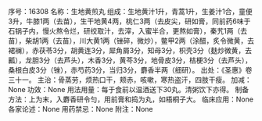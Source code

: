 序号：16308
名称：生地黄煎丸
组成：生地黄汁1升，青蒿1升，生姜汁1合，童便3升，牛膝1两（去苗），生干地黄4两，桃仁3两（去皮尖，研如膏，同前药6味于石锅子内，慢火熬令烂，研绞取汁，去滓，入蜜半合，更熬如膏），秦艽1两（去苗），柴胡1两（去苗），川大黄1两（锉碎，微炒），鳖甲2两（涂醋，炙令微黄，去裙襕），赤茯苓3分，胡黄连3分，犀角屑3分，知母3分，枳壳3分（麸炒微黄，去瓤），龙胆3分（去芦头），木香3分，黄芩3分，地骨皮3分，桔梗3分（去芦头），桑根白皮3分（锉），赤芍药3分，当归3分，麝香半两（细研）。
出处：《圣惠》卷三十一。
主治：骨蒸劳，烦热口干，颊赤，咳嗽，寒热盗汗，四肢干瘦。
加减：None
功效：None
用法用量：每于食前以温酒送下30丸。清粥饮下亦得。
制备方法：上为末，入麝香研令匀，用前膏和捣为丸，如梧桐子大。
临床应用：None
各家论述：None
用药禁忌：None
附注：None
